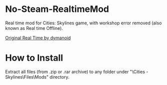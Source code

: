 # No-Steam-RealtimeMod
Real time mod for Cities: Skylines game, with workshop error removed (also known as Real time Offline).

[Original Real Time by dymanoid](https://steamcommunity.com/sharedfiles/filedetails/?id=1420955187)

# How to Install
Extract all files (from .zip or .rar archive) to any folder under "\Cities - Skylines\Files\Mods" directory.
